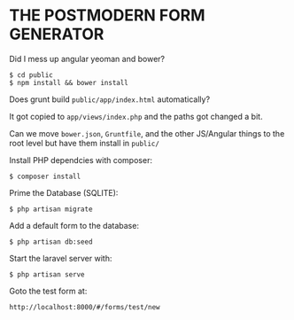 # THE POSTMODERN FORM GENERATOR

Did I mess up angular yeoman and bower? 

    $ cd public
    $ npm install && bower install

Does grunt build `public/app/index.html` automatically?

It got copied to `app/views/index.php` and the paths got changed a bit. 

Can we move `bower.json`, `Gruntfile`, and the other JS/Angular things to the root level but have them install in `public/`

Install PHP dependcies with composer:

    $ composer install

Prime the Database (SQLITE):

    $ php artisan migrate

Add a default form to the database:

    $ php artisan db:seed

Start the laravel server with: 

    $ php artisan serve

Goto the test form at: 

    http://localhost:8000/#/forms/test/new
